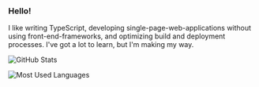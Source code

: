 ### Hello!

I like writing TypeScript, developing single-page-web-applications without using front-end-frameworks, and optimizing build and deployment processes. I've got a lot to learn, but I'm making my way.

![GitHub Stats](https://github-readme-stats.vercel.app/api?username=david-fong&theme=solarized-dark&show_icons=true&count_private=true)

![Most Used Languages](https://github-readme-stats.vercel.app/api/top-langs/?username=david-fong&theme=solarized-dark&layout=compact)

<!--
**david-fong/david-fong** is a ✨ _special_ ✨ repository because its `README.md` (this file) appears on your GitHub profile.

Here are some ideas to get you started:

- 🔭 I’m currently working on ...
- 🌱 I’m currently learning ...
- 👯 I’m looking to collaborate on ...
- 🤔 I’m looking for help with ...
- 💬 Ask me about ...
- 📫 How to reach me: ...
- 😄 Pronouns: ...
- ⚡ Fun fact: ...
-->

